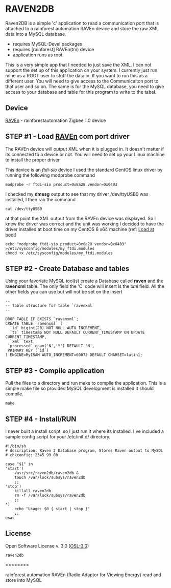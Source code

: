 RAVEN2DB
=========

Raven2DB is a simple 'c' application to read a communication port that is attached to a rainforest automation RAVEn device and store the raw XML data into a MySQL database.

  - requires MySQL-Devel packages
  - requires [rainforest] RAVEn(tm) device
  - application runs as root

This is a very simple app that I needed to just save the XML. I can not support the set up of this application on your system.  I currently just run mine as a ROOT user to stuff the data in.  If you want to run this as a different user. You will need to give access to the Communicaiton port to that user and so on.  The same is for the MySQL database, you need to give access to your database and table for this program to write to the tabel.


Device
--
[RAVEn] - rainforestautomation Zigbee 1.0 device



STEP #1 - Load [RAVEn] com port driver
-
The RAVEn device will output XML when it is plugged in. It doesn't matter if its connected to a device or not.  You will need to set up your Linux machine to install the proper driver

This device is an *ftdi-sio* device I used the standard CentOS linux driver by running the following modprobe command

    modprobe -r ftdi-sio product=0x8a28 vendor=0x0403

I checked my **dmesg** output to see that my driver /dev/ttyUSB0 was installed, I then ran the command

    cat /dev/ttyUSB0

at that point the XML output from the RAVEn device was displayed.
So I knew the driver was correct and the unit was working I decided to have the driver installed at boot time on my CentOS 6 x64 machine (ref: [Load at boot])

    echo "modprobe ftdi-sio product=0x8a28 vendor=0x0403" >/etc/sysconfig/modules/my_ftdi.modules
    chmod +x /etc/sysconfig/modules/my_ftdi.modules



STEP #2 - Create Database and tables
-
Using your favoriate MySQL tool(s) create a Database called **raven** and the **ravenxml** table.  The only field the 'C' code will insert is the *xml* field.  All the other fields you can use but will not be set on the insert


    --
    -- Table structure for table `ravenxml`
    --
    
    DROP TABLE IF EXISTS `ravenxml`;
    CREATE TABLE `ravenxml` (
      `id` bigint(20) NOT NULL AUTO_INCREMENT,
      `ts` timestamp NOT NULL DEFAULT CURRENT_TIMESTAMP ON UPDATE CURRENT_TIMESTAMP,
      `xml` text,
     `processed` enum('N','Y') DEFAULT 'N',
     PRIMARY KEY (`id`)
    ) ENGINE=MyISAM AUTO_INCREMENT=60072 DEFAULT CHARSET=latin1;
 
 
 
STEP #3 - Compile application 
-
    
    
Pull the files to a directory and run make to complie the application.  This is a simple make file so provided MySQL development is installed it should compile.

    make


STEP #4 - Install/RUN
-

I never built a install script, so I just run it where its installed. I've included a sample config script for your /etc/init.d/ directory.


    #!/bin/sh
    # description: Raven 2 Database program, Stores Raven output to MySQL
    # chkconfig: 2345 99 00
    
    case "$1" in
    'start')
        /usr/src/raven2db/raven2db &
        touch /var/lock/subsys/raven2db
        ;;
    'stop')
        killall raven2db
        rm -f /var/lock/subsys/raven2db
        ;;
    *)
        echo "Usage: $0 { start | stop }"
        ;;
    esac


License
-

Open Software License v. 3.0 ([OSL-3.0])


  [OSL-3.0]:http://opensource.org/licenses/OSL-3.0
  [Load at boot]:http://honglus.blogspot.com/2011/04/load-kernel-modules-at-boot-time-on.html
  [RAVEn]:http://www.rainforestautomation.com/raven
  

    raven2db
========

rainforest automation RAVEn (Radio Adaptor for Viewing Energy) read and store into MySQL
